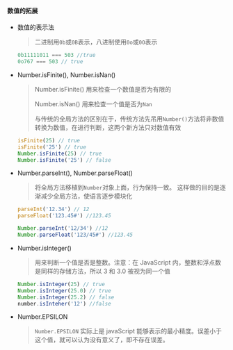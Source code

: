 #### 数值的拓展

* 数值的表示法

  > 二进制用`0b`或`0B`表示，八进制使用`0o`或`0O`表示

  ```javascript
  0b11111011 === 503 //true
  0o767 === 503 // true
  ```

* Number.isFinite(), Number.isNan()

  > Number.isFinite() 用来检查一个数值是否为有限的
  >
  > Number.isNan() 用来检查一个值是否为`Nan`
  >
  > 与传统的全局方法的区别在于，传统方法先吊用`Number()`方法将非数值转换为数值，在进行判断，这两个新方法只对数值有效

  ```javascript
  isFinite(25) // true
  isFinite('25') // true
  Number.isFinite(25) // true
  Number.isFinite('25') // false
  ```

* Number.parseInt(), Number.parseFloat()

  > 将全局方法移植到`Number`对象上面，行为保持一致。 这样做的目的是逐渐减少全局方法，使语言逐步模块化

  ```javascript
  parseInt('12.34') // 12
  parseFloat('123.45#') //123.45

  Number.parseInt('12/34') //12
  Number.parseFloat('123/45#') //123.45
  ```

* Number.isInteger()

  > 用来判断一个值是否是整数。注意：在 JavaScript 内，整数和浮点数是同样的存储方法，所以 3 和 3.0 被视为同一个值

  ```javascript
  Number.isInteger(25) // true
  Number.isInteger(25.0) // true
  Number.isInteger(25.2) // false
  number.isInteher('12') //false
  ```

* Number.EPSILON 

  > `Number.EPSILON` 实际上是 javaScript 能够表示的最小精度。误差小于这个值，就可以认为没有意义了，即不存在误差。